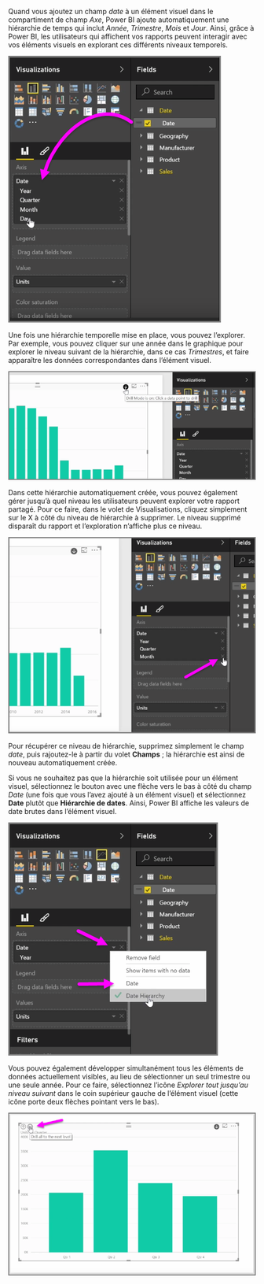Quand vous ajoutez un champ *date* à un élément visuel dans le compartiment de champ *Axe*, Power BI ajoute automatiquement une hiérarchie de temps qui inclut *Année*, *Trimestre*, *Mois* et *Jour*. Ainsi, grâce à Power BI, les utilisateurs qui affichent vos rapports peuvent interagir avec vos éléments visuels en explorant ces différents niveaux temporels.

![](media/3-11g-visual-hierarchies-drilling/3-11g_1.png)

Une fois une hiérarchie temporelle mise en place, vous pouvez l’explorer. Par exemple, vous pouvez cliquer sur une année dans le graphique pour explorer le niveau suivant de la hiérarchie, dans ce cas *Trimestres*, et faire apparaître les données correspondantes dans l’élément visuel.

![](media/3-11g-visual-hierarchies-drilling/3-11g_2.png)

Dans cette hiérarchie automatiquement créée, vous pouvez également gérer jusqu’à quel niveau les utilisateurs peuvent explorer votre rapport partagé. Pour ce faire, dans le volet de Visualisations, cliquez simplement sur le X à côté du niveau de hiérarchie à supprimer. Le niveau supprimé disparaît du rapport et l’exploration n’affiche plus ce niveau.

![](media/3-11g-visual-hierarchies-drilling/3-11g_3.png)

Pour récupérer ce niveau de hiérarchie, supprimez simplement le champ *date*, puis rajoutez-le à partir du volet **Champs** ; la hiérarchie est ainsi de nouveau automatiquement créée.

Si vous ne souhaitez pas que la hiérarchie soit utilisée pour un élément visuel, sélectionnez le bouton avec une flèche vers le bas à côté du champ *Date* (une fois que vous l’avez ajouté à un élément visuel) et sélectionnez **Date** plutôt que **Hiérarchie de dates**. Ainsi, Power BI affiche les valeurs de date brutes dans l’élément visuel.

![](media/3-11g-visual-hierarchies-drilling/3-11g_4.png)

Vous pouvez également développer simultanément tous les éléments de données actuellement visibles, au lieu de sélectionner un seul trimestre ou une seule année. Pour ce faire, sélectionnez l’icône *Explorer tout jusqu’au niveau suivant* dans le coin supérieur gauche de l’élément visuel (cette icône porte deux flèches pointant vers le bas).

![](media/3-11g-visual-hierarchies-drilling/3-11g_5.png)


